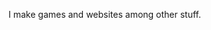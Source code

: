 I make games and websites among other stuff.

<!---
Vishal-Choudhary-bulu/Vishal-Choudhary-bulu is a ✨ special ✨ repository because its `README.md` (this file) appears on your GitHub profile.
You can click the Preview link to take a look at your changes.
--->
